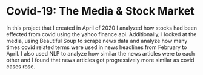 # Covid-19: The Media & Stock Market
In this project that I created in April of 2020 I analyzed how stocks had been effected from covid using the yahoo finance api. Additionally, I looked at the media, using Beautiful Soup to scrape news data and analyze how many times covid related terms were used in news headlines from February to April. I also used NLP to analyze how similar the news articles were to each other and I found that news articles got progressively more similar as covid cases rose.
